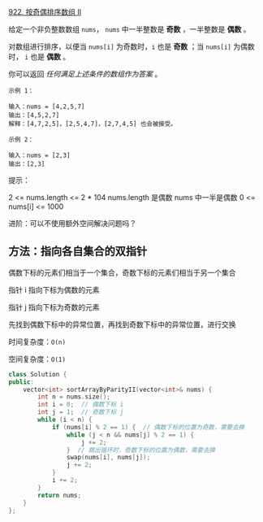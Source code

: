 [922. 按奇偶排序数组 II](https://leetcode-cn.com/problems/sort-array-by-parity-ii/)

给定一个非负整数数组 `nums`， `nums` 中一半整数是 **奇数** ，一半整数是 **偶数** 。

对数组进行排序，以便当 `nums[i]` 为奇数时，`i` 也是 **奇数** ；当 `nums[i]` 为偶数时， `i` 也是 **偶数** 。

你可以返回 *任何满足上述条件的数组作为答案* 。

```
示例 1：

输入：nums = [4,2,5,7]
输出：[4,5,2,7]
解释：[4,7,2,5]，[2,5,4,7]，[2,7,4,5] 也会被接受。

示例 2：

输入：nums = [2,3]
输出：[2,3]

```

提示：

2 <= nums.length <= 2 * 104
nums.length 是偶数
nums 中一半是偶数
0 <= nums[i] <= 1000


进阶：可以不使用额外空间解决问题吗？



## 方法：指向各自集合的双指针

偶数下标的元素们相当于一个集合，奇数下标的元素们相当于另一个集合

指针 i 指向下标为偶数的元素

指针 j 指向下标为奇数的元素

先找到偶数下标中的异常位置，再找到奇数下标中的异常位置，进行交换

时间复杂度：`O(n)`

空间复杂度：`O(1)`

```cpp
class Solution {
public:
    vector<int> sortArrayByParityII(vector<int>& nums) {
        int n = nums.size();
        int i = 0;  // 偶数下标 i
        int j = 1;  // 奇数下标 j
        while (i < n) {
            if (nums[i] % 2 == 1) {  // 偶数下标的位置为奇数，需要去换
                while (j < n && nums[j] % 2 == 1) {
                    j += 2;
                }  // 跳出循环时，奇数下标的位置为偶数，需要去换
                swap(nums[i], nums[j]);
                j += 2;
            }
            i += 2;
        }
        return nums;
    }
};
```